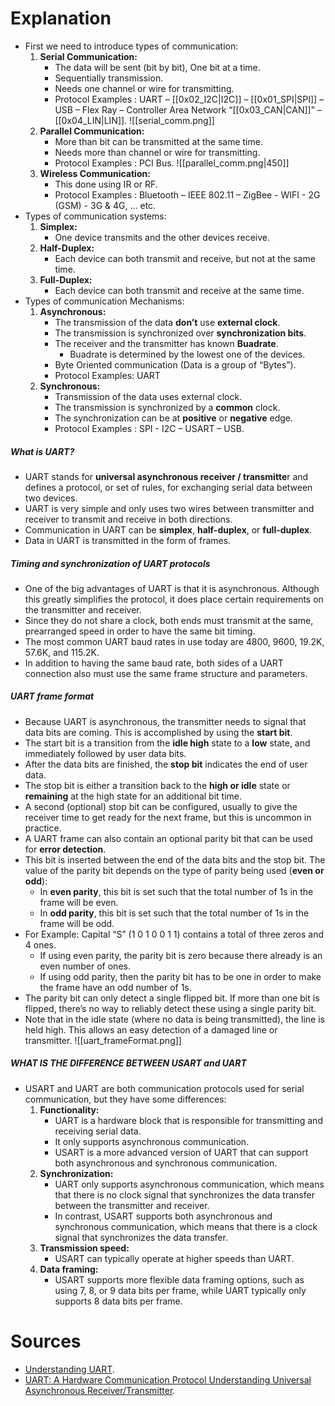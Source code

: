 # Explanation
- First we need to introduce types of communication:
	1. **Serial Communication:** 
		- The data will be sent (bit by bit), One bit at a time.
		- Sequentially transmission.
		- Needs one channel or wire for transmitting.
		- Protocol Examples : UART – [[0x02_I2C|I2C]] – [[0x01_SPI|SPI]] – USB – Flex Ray – Controller Area Network “[[0x03_CAN|CAN]]”  – [[0x04_LIN|LIN]].
		 ![[serial_comm.png]]
	2.  **Parallel Communication:**
		- More than bit can be transmitted at the same time. 
		- Needs more than channel or wire for transmitting.
		- Protocol Examples : PCI Bus.
		 ![[parallel_comm.png|450]]
	3. **Wireless Communication:**
		- This done using IR or RF.
		- Protocol Examples : Bluetooth – IEEE 802.11 – ZigBee - WIFI - 2G (GSM) - 3G & 4G, … etc.
- Types of communication systems:
	1.  **Simplex:** 
		-  One device transmits and the other devices receive.
	2.  **Half-Duplex:**
		- Each device can both transmit and receive, but not at the same time.
	3. **Full-Duplex:**
		- Each device can both transmit and receive at the same time.
- Types of communication Mechanisms:
	1.  **Asynchronous:** 
		- The transmission of the data **don’t** use **external clock**.
		- The transmission is synchronized over **synchronization bits**.
		- The receiver and the transmitter has known **Buadrate**.
			- Buadrate is determined by the lowest one of the devices.
		- Byte Oriented communication (Data is a group of “Bytes”).
		- Protocol Examples: UART
	2.  **Synchronous:**
		- Transmission of the data uses external clock.
		- The transmission is synchronized by a **common** clock.
		- The synchronization can be at **positive** or **negative** edge.
		- Protocol Examples : SPI - I2C – USART – USB.
##### What is UART?
- UART stands for **universal asynchronous receiver / transmitte**r and defines a protocol, or set of rules, for exchanging serial data between two devices.
- UART is very simple and only uses two wires between transmitter and receiver to transmit and receive in both directions.
- Communication in UART can be **simplex**, **half-duplex**, or **full-duplex**.
- Data in UART is transmitted in the form of frames.
##### Timing and synchronization of UART protocols
- One of the big advantages of UART is that it is asynchronous. Although this greatly simplifies the protocol, it does place certain requirements on the transmitter and receiver. 
- Since they do not share a clock, both ends must transmit at the same, prearranged speed in order to have the same bit timing. 
- The most common UART baud rates in use today are 4800, 9600, 19.2K, 57.6K, and 115.2K. 
- In addition to having the same baud rate, both sides of a UART connection also must use the same frame structure and parameters.
##### UART frame format
- Because UART is asynchronous, the transmitter needs to signal that data bits are coming. This is accomplished by using the **start bit**. 
- The start bit is a transition from the **idle high** state to a **low** state, and immediately followed by user data bits.
- After the data bits are finished, the **stop bit** indicates the end of user data. 
- The stop bit is either a transition back to the **high or idle** state or **remaining** at the high state for an additional bit time. 
- A second (optional) stop bit can be configured, usually to give the receiver time to get ready for the next frame, but this is uncommon in practice.
- A UART frame can also contain an optional parity bit that can be used for **error detection**. 
- This bit is inserted between the end of the data bits and the stop bit. The value of the parity bit depends on the type of parity being used (**even or odd**):
	- In **even parity**, this bit is set such that the total number of 1s in the frame will be even.
	- In **odd parity**, this bit is set such that the total number of 1s in the frame will be odd.
- For Example: Capital “S” (1 0 1 0 0 1 1) contains a total of three zeros and 4 ones. 
	- If using even parity, the parity bit is zero because there already is an even number of ones. 
	- If using odd parity, then the parity bit has to be one in order to make the frame have an odd number of 1s.  
- The parity bit can only detect a single flipped bit. If more than one bit is flipped, there’s no way to reliably detect these using a single parity bit.
- Note that in the idle state (where no data is being transmitted), the line is held high. This allows an easy detection of a damaged line or transmitter.
	 ![[uart_frameFormat.png]]
##### WHAT IS THE DIFFERENCE BETWEEN USART and UART
- USART and UART are both communication protocols used for serial communication, but they have some differences:
	1. **Functionality:**
		- UART is a hardware block that is responsible for transmitting and receiving serial data. 
		- It only supports asynchronous communication. 
		- USART is a more advanced version of UART that can support both asynchronous and synchronous communication. 
	2. **Synchronization:** 
		- UART only supports asynchronous communication, which means that there is no clock signal that synchronizes the data transfer between the transmitter and receiver.
		- In contrast, USART supports both asynchronous and synchronous communication, which means that there is a clock signal that synchronizes the data transfer.
	3. **Transmission speed:** 
		-  USART can typically operate at higher speeds than UART.
	4. **Data framing:**
		- USART supports more flexible data framing options, such as using 7, 8, or 9 data bits per frame, while UART typically only supports 8 data bits per frame.
# Sources
- [Understanding UART](https://www.rohde-schwarz.com/cz/products/test-and-measurement/essentials-test-equipment/digital-oscilloscopes/understanding-uart_254524.html#:~:text=UART%20stands%20for%20universal%20asynchronous%20receiver%20%2F%20transmitter%20and%20is%20a,both%20sides%20of%20the%20connection.).
- [UART: A Hardware Communication Protocol Understanding Universal Asynchronous Receiver/Transmitter](https://www.analog.com/en/resources/analog-dialogue/articles/uart-a-hardware-communication-protocol.html).
